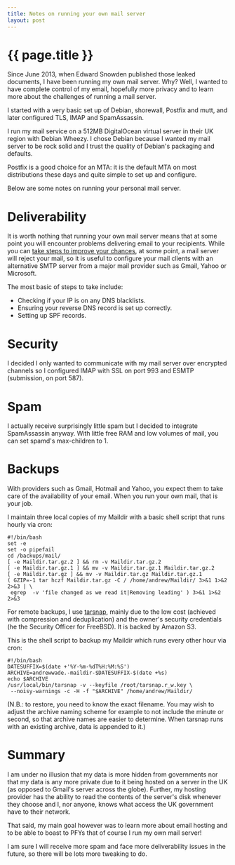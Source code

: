 ```yaml
---
title: Notes on running your own mail server
layout: post
---
```


{{ page.title }}
================

Since June 2013, when Edward Snowden published those leaked documents,
I have been running my own mail server. Why? Well, I wanted to have
complete control of my email, hopefully more privacy and to learn more
about the challenges of running a mail server.

I started with a very basic set up of Debian, shorewall, Postfix and
mutt, and later configured TLS, IMAP and SpamAssassin.

I run my mail service on a 512MB DigitalOcean virtual server in their
UK region with Debian Wheezy. I chose Debian because I wanted my mail
server to be rock solid and I trust the quality of Debian's packaging
and defaults.

Postfix is a good choice for an MTA: it is the default MTA on most
distributions these days and quite simple to set up and configure.

Below are some notes on running your personal mail server.

# Deliverability #

It is worth nothing that running your own mail server means that at
some point you will encounter problems delivering email to your
recipients. While you can [take steps to improve your chances](http://documentation.mailgun.com/best_practices.html]), at some point, a mail server will reject your mail, so it is useful to
configure your mail clients with an alternative SMTP server from a
major mail provider such as Gmail, Yahoo or Microsoft.

The most basic of steps to take include:

 - Checking if your IP is on any DNS blacklists.
 - Ensuring your reverse DNS record is set up correctly.
 - Setting up SPF records.

# Security

I decided I only wanted to communicate with my mail server over
encrypted channels so I configured IMAP with SSL on port 993 and
ESMTP (submission, on port 587).

# Spam

I actually receive surprisingly little spam but I decided to integrate
SpamAssassin anyway. With little free RAM and low volumes of mail, you
can set spamd's max-children to 1.

# Backups

With providers such as Gmail, Hotmail and Yahoo, you expect them to
take care of the availability of your email. When you run your own
mail, that is your job.

I maintain three local copies of my Maildir with a basic shell script that runs hourly via cron:

```
#!/bin/bash
set -e
set -o pipefail
cd /backups/mail/
[ -e Maildir.tar.gz.2 ] && rm -v Maildir.tar.gz.2
[ -e Maildir.tar.gz.1 ] && mv -v Maildir.tar.gz.1 Maildir.tar.gz.2
[ -e Maildir.tar.gz ] && mv -v Maildir.tar.gz Maildir.tar.gz.1
( GZIP=-1 tar hczf Maildir.tar.gz -C / /home/andrew/Maildir/ 3>&1 1>&2 2>&3 | \
 egrep  -v 'file changed as we read it|Removing leading' ) 3>&1 1>&2 2>&3
```

For remote backups, I use [tarsnap](http://www.tarsnap.com), mainly
due to the low cost (achieved with compression and deduplication) and
the owner's security credentials (he the Security Officer for
FreeBSD). It is backed by Amazon S3.

This is the shell script to backup my Maildir which runs every other hour via cron:

```
#!/bin/bash
DATESUFFIX=$(date +'%Y-%m-%dT%H:%M:%S')
ARCHIVE=andrewwade.-maildir-$DATESUFFIX-$(date +%s)
echo $ARCHIVE
/usr/local/bin/tarsnap -v --keyfile /root/tarsnap.r_w.key \
 --noisy-warnings -c -H -f "$ARCHIVE" /home/andrew/Maildir/
```

(N.B.: to restore, you need to know the exact filename. You may wish
to adjust the archive naming scheme for example to not include the
minute or second, so that archive names are easier to determine. When
tarsnap runs with an existing archive, data is appended to it.)

# Summary

I am under no illusion that my data is more hidden from governments
nor that my data is any more private due to it being hosted on a
server in the UK (as opposed to Gmail's server across the
globe). Further, my hosting provider has the ability to read the
contents of the server's disk whenever they choose and I, nor anyone,
knows what access the UK government have to their network.

That said, my main goal however was to learn more about email hosting
and to be able to boast to PFYs that of course I run my own mail
server!

I am sure I will receive more spam and face more deliverability issues
in the future, so there will be lots more tweaking to do.